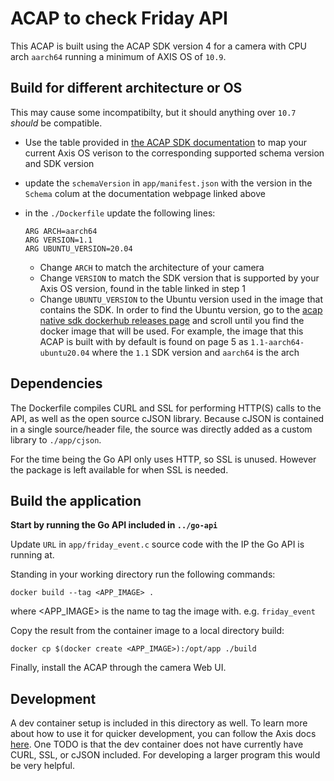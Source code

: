 # ACAP to check Friday API
This ACAP is built using the ACAP SDK version 4 for a camera with CPU arch `aarch64` running a minimum of AXIS OS of `10.9`. 

## Build for different architecture or OS
This may cause some incompatibilty, but it should anything over `10.7` _should_ be compatible.
- Use the table provided in [the ACAP SDK documentation](https://axiscommunications.github.io/acap-documentation/docs/develop/manifest-schemas/) to map your current Axis OS verison to the corresponding supported schema version and SDK version
- update the `schemaVersion` in `app/manifest.json` with the version in the `Schema` colum at the documentation webpage linked above
- in the `./Dockerfile` update the following lines:
    ```
    ARG ARCH=aarch64
    ARG VERSION=1.1
    ARG UBUNTU_VERSION=20.04
    ```

    - Change `ARCH` to match the architecture of your camera  
    - Change `VERSION` to match the SDK version that is supported by your Axis OS version, found in the table linked in step 1
    - Change `UBUNTU_VERSION` to the Ubuntu version used in the image that contains the SDK. In order to find the Ubuntu version, go to the [acap native sdk dockerhub releases page](https://hub.docker.com/r/axisecp/acap-native-sdk/tags) and scroll until you find the docker image that will be used. For example, the image that this ACAP is built with by default is found on page 5 as `1.1-aarch64-ubuntu20.04` where the `1.1` SDK version and `aarch64` is the arch

## Dependencies 
The Dockerfile compiles CURL and SSL for performing HTTP(S) calls to the API, as well as the open source cJSON library. Because cJSON is contained in a single source/header file, the source was directly added as a custom library to `./app/cjson`.

For the time being the Go API only uses HTTP, so SSL is unused. However the package is left available for when SSL is needed.

## Build the application

**Start by running the Go API included in `../go-api`**

Update `URL`  in `app/friday_event.c` source code with the IP the Go API is running at.

Standing in your working directory run the following commands:

`docker build --tag <APP_IMAGE> .`

where <APP_IMAGE> is the name to tag the image with. e.g. `friday_event`

Copy the result from the container image to a local directory build:

`docker cp $(docker create <APP_IMAGE>):/opt/app ./build`

Finally, install the ACAP through the camera Web UI.

## Development
A dev container setup is included in this directory as well. To learn more about how to use it for quicker development, you can follow the Axis docs [here](https://axiscommunications.github.io/acap-documentation/docs/develop/setting-up-visual-studio-code.html). One TODO is that the dev container does not have currently have CURL, SSL, or cJSON included. For developing a larger program this would be very helpful.